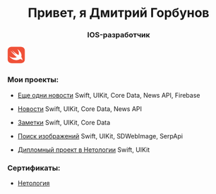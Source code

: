 <h1 align="center">Привет, я Дмитрий Горбунов</h1>
<h3 align="center">IOS-разработчик</h3> 
<img src="https://raw.githubusercontent.com/devicons/devicon/master/icons/swift/swift-original.svg" alt="swift" width="40" height="40"/> </a> </p>

<h3 align="left">Мои проекты:</h3>

- [Еще одни новости](https://github.com/DmitryGorbunow/News) Swift, UIKit, Core Data, News API, Firebase

- [Новости](https://github.com/DmitryGorbunow/NewsApp) Swift, UIKit, Core Data, News API

- [Заметки](https://github.com/DmitryGorbunow/Notes) Swift, UIKit, Core Data

- [Поиск изображений](https://github.com/DmitryGorbunow/ImageSearch) Swift, UIKit, SDWebImage, SerpApi

- [Дипломный проект в Нетологии](https://github.com/DmitryGorbunow/VKclone) Swift, UIKit 

<h3 align="left">Сертификаты:</h3>

- [Нетология](https://drive.google.com/file/d/18SHAa7U6Pd7k9hSJC4xixQuzA_9lrbub/view?usp=sharing)







